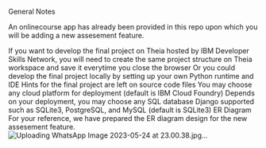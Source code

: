 General Notes

An onlinecourse app has already been provided in this repo upon which you will be adding a new assesement feature.

If you want to develop the final project on Theia hosted by IBM Developer Skills Network, you will need to create the same project structure on Theia workspace and save it everytime you close the browser
Or you could develop the final project locally by setting up your own Python runtime and IDE
Hints for the final project are left on source code files
You may choose any cloud platform for deployment (default is IBM Cloud Foundry)
Depends on your deployment, you may choose any SQL database Django supported such as SQLite3, PostgreSQL, and MySQL (default is SQLite3)
ER Diagram For your reference, we have prepared the ER diagram design for the new assesement feature.
![Uploading WhatsApp Image 2023-05-24 at 23.00.38.jpg…]()
